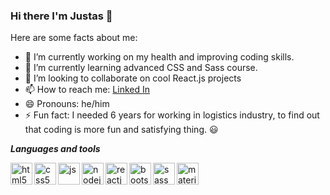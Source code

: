 ### Hi there I'm Justas 👋


Here are some facts about me:

- 🔭 I’m currently working on my health and improving coding skills. 
- 🌱 I’m currently learning advanced CSS and Sass course.
- 👯 I’m looking to collaborate on cool React.js projects 
- 📫 How to reach me: [Linked In](https://www.linkedin.com/in/justas-titovec-69877517a/) 
- 😄 Pronouns: he/him
- ⚡ Fun fact: I needed 6 years for working in logistics industry, to find out that coding is more fun and satisfying thing. 😃

***Languages and tools***

<img align="left" alt="html5" width="35px" src="https://img.icons8.com/color/48/000000/html-5.png"/>
<img align="left" alt="css5" width="35px"  src="https://img.icons8.com/color/48/000000/css3.png"/>
<img align="left" alt="js" width="35px" src="https://img.icons8.com/color/48/000000/javascript.png"/>
<img align="left" alt="nodejs" width="35px" src="https://img.icons8.com/color/48/000000/nodejs.png"/>
<img align="left" alt="reactjs" width="35px" src="https://img.icons8.com/plasticine/100/000000/react.png"/>
<img align="left" alt="bootstrap" width="35px"  src="https://img.icons8.com/color/48/000000/bootstrap.png"/>
<img align="left" alt="sass" width="35px"  src="https://img.icons8.com/color/48/000000/sass.png"/>
<img align="left" alt="materialui" width="35px" src="https://img.icons8.com/color/48/000000/material-ui.png"/>









